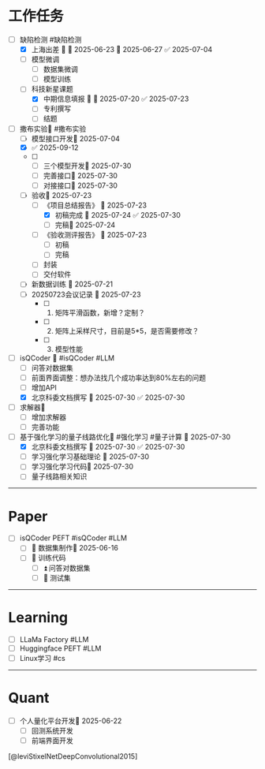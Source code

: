 
# 工作任务
- [ ] 缺陷检测 #缺陷检测
	- [x] 上海出差 🔺 🛫 2025-06-23 📅 2025-06-27 ✅ 2025-07-04
	- [ ] 模型微调
		- [ ] 数据集微调
		- [ ] 模型训练
	- [ ] 科技新星课题
		- [x] 中期信息填报 🔺 📅 2025-07-20 ✅ 2025-07-23
		- [ ] 专利撰写
		- [ ] 结题
- [ ] 撒布实验🔺  #撒布实验 
	- [ ] 模型接口开发🛫 2025-07-04 
	- [x]  ✅ 2025-09-12
	- [ ] 
		- [ ] 三个模型开发🛫 2025-07-30 
		- [ ] 完善接口🛫 2025-07-30 
		- [ ] 对接接口🛫 2025-07-30 
	- [ ] 验收🛫 2025-07-23 
		- [ ] 《项目总结报告》 🛫 2025-07-23 
			- [x] 初稿完成 📅 2025-07-24 ✅ 2025-07-30
			- [ ] 完稿🛫 2025-07-24 
		- [ ] 《验收测评报告》 🛫 2025-07-23 
			- [ ] 初稿
			- [ ] 完稿
		- [ ] 封装
		- [ ] 交付软件
	- [ ] 新数据训练 🛫 2025-07-21 
	- [ ] 20250723会议记录 🛫 2025-07-23 
		- [ ] 1. 矩阵平滑函数，新增？定制？
		- [ ] 2. 矩阵上采样尺寸，目前是5*5，是否需要修改？
		- [ ] 3. 模型性能
- [ ] isQCoder 🔼  #isQCoder #LLM 
	- [ ] 问答对数据集
	- [ ] 前面界面调整：想办法找几个成功率达到80%左右的问题
	- [ ] 增加API
	- [x] 北京科委文档撰写 📅 2025-07-30 ✅ 2025-07-30
- [ ] 求解器🔼 
	- [ ] 增加求解器
	- [ ] 完善功能
- [ ] 基于强化学习的量子线路优化🔼 #强化学习 #量子计算  🛫 2025-07-30 
	- [x] 北京科委文档撰写 📅 2025-07-30 ✅ 2025-07-30
	- [ ] 学习强化学习基础理论 🛫 2025-07-30 
	- [ ] 学习强化学习代码🛫 2025-07-30 
	- [ ] 量子线路相关知识
---
# Paper

- [ ] isQCoder PEFT #isQCoder #LLM 
	- [ ] 🔼 数据集制作🛫 2025-06-16 
	- [ ] 🔼 训练代码
		- [ ] ⏫ 问答对数据集
		- [ ] 🔼 测试集
---
# Learning
- [ ] LLaMa Factory #LLM
- [ ] Huggingface PEFT #LLM
- [ ] Linux学习 #cs

---
# Quant
- [ ] 个人量化平台开发🛫 2025-06-22  
	- [ ] 回测系统开发
	- [ ] 前端界面开发

[@leviStixelNetDeepConvolutional2015]
